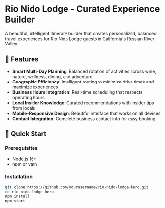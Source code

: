 # Rio Nido Lodge - Curated Experience Builder

A beautiful, intelligent itinerary builder that creates personalized, balanced travel experiences for Rio Nido Lodge guests in California's Russian River Valley.

## 🌟 Features

- **Smart Multi-Day Planning**: Balanced rotation of activities across wine, nature, wellness, dining, and adventure
- **Geographic Efficiency**: Intelligent routing to minimize drive times and maximize experiences  
- **Business Hours Integration**: Real-time scheduling that respects operating hours
- **Local Insider Knowledge**: Curated recommendations with insider tips from locals
- **Mobile-Responsive Design**: Beautiful interface that works on all devices
- **Contact Integration**: Complete business contact info for easy booking

## 🚀 Quick Start

### Prerequisites
- Node.js 16+ 
- npm or yarn

### Installation
```bash
git clone https://github.com/yourusername/rio-nido-lodge-hero.git
cd rio-nido-lodge-hero
npm install
npm start
